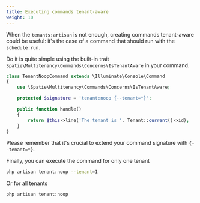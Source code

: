 ```yaml
---
title: Executing commands tenant-aware
weight: 10
---
```


When the `tenants:artisan` is not enough, creating commands tenant-aware could be useful: it's the case of a command that should run with the `schedule:run`.
 
Do it is quite simple using the built-in trait `Spatie\Multitenancy\Commands\Concerns\IsTenantAware` in your command.

```php
class TenantNoopCommand extends \Illuminate\Console\Command
{
    use \Spatie\Multitenancy\Commands\Concerns\IsTenantAware;

    protected $signature = 'tenant:noop {--tenant=*}';

    public function handle()
    {
        return $this->line('The tenant is '. Tenant::current()->id);
    }
}
```

Please remember that it's crucial to extend your command signature with `{--tenant=*}`.

Finally, you can execute the command for only one tenant
```bash
php artisan tenant:noop --tenant=1
```

Or for all tenants
```bash
php artisan tenant:noop
```
